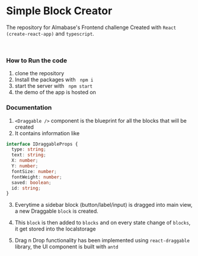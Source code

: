 # Simple Block Creator

The repository for Almabase's Frontend challenge
Created with `React (create-react-app)` and `typescript`.

<br />

### How to Run the code

1. clone the repository
2. Install the packages with &nbsp; `npm i`
3. start the server with &nbsp; `npm start`
4. the demo of the app is hosted on

### Documentation

1. `<Draggable />` component is the blueprint for all the blocks that will be created
2. It contains information like
   <br />

```typescript
interface IDraggableProps {
  type: string;
  text: string;
  X: number;
  Y: number;
  fontSize: number;
  fontWeight: number;
  saved: boolean;
  id: string;
}
```

3. Everytime a sidebar block (button/label/input) is dragged into main view, a new Draggable `block` is created.

4. This `block` is then added to `blocks` and on every state change of `blocks`, it get stored into the localstorage

5. Drag n Drop functionality has been implemented using `react-draggable` library, the UI component is built with `antd`

